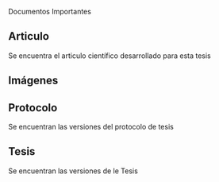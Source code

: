 Documentos Importantes

## Articulo
Se encuentra el articulo científico desarrollado para esta tesis 
## Imágenes
## Protocolo
Se encuentran las versiones del protocolo de tesis 
## Tesis
Se encuentran las versiones de le Tesis
